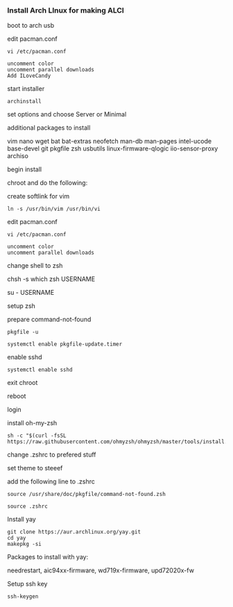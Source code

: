 ### Install Arch LInux for making ALCI

boot to arch usb

edit pacman.conf

```
vi /etc/pacman.conf
```

```
uncomment color
uncomment parallel downloads
Add ILoveCandy
```

start installer

```
archinstall
```

set options and choose Server or Minimal

additional packages to install

vim nano wget bat bat-extras neofetch man-db man-pages intel-ucode base-devel git pkgfile zsh usbutils linux-firmware-qlogic iio-sensor-proxy archiso

begin install

chroot and do the following:

create softlink for vim

```
ln -s /usr/bin/vim /usr/bin/vi
```

edit pacman.conf

```
vi /etc/pacman.conf
```

```
uncomment color
uncomment parallel downloads
```

change shell to zsh

chsh -s which zsh USERNAME

su - USERNAME

setup zsh

prepare command-not-found

```
pkgfile -u
```

```
systemctl enable pkgfile-update.timer
```

enable sshd

```
systemctl enable sshd
```

exit chroot

reboot

login

install oh-my-zsh

```
sh -c "$(curl -fsSL https://raw.githubusercontent.com/ohmyzsh/ohmyzsh/master/tools/install.sh)"
```

change .zshrc to prefered stuff

set theme to steeef

add the following line to .zshrc

```
source /usr/share/doc/pkgfile/command-not-found.zsh
```

```
source .zshrc
```

Install yay

```
git clone https://aur.archlinux.org/yay.git
cd yay
makepkg -si
```

Packages to install with yay:

needrestart, aic94xx-firmware, wd719x-firmware, upd72020x-fw

Setup ssh key

```
ssh-keygen
```

